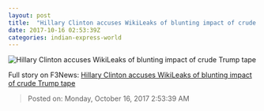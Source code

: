 ```yaml
---
layout: post
title:  "Hillary Clinton accuses WikiLeaks of blunting impact of crude Trump tape"
date: 2017-10-16 02:53:39Z
categories: indian-express-world
---
```


![Hillary Clinton accuses WikiLeaks of blunting impact of crude Trump tape](http://images.indianexpress.com/2017/10/hillary-clinton.jpg?w=759)




Full story on F3News: [Hillary Clinton accuses WikiLeaks of blunting impact of crude Trump tape](http://www.f3nws.com/n/HGNkvD)

> Posted on: Monday, October 16, 2017 2:53:39 AM
